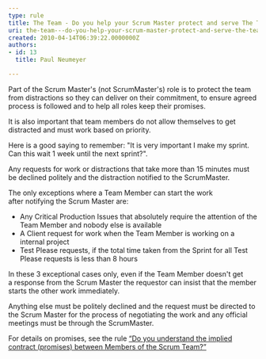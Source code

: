 ```yaml
---
type: rule
title: The Team - Do you help your Scrum Master protect and serve The Team?
uri: the-team---do-you-help-your-scrum-master-protect-and-serve-the-team
created: 2010-04-14T06:39:22.0000000Z
authors:
- id: 13
  title: Paul Neumeyer

---
```



Part of the Scrum Master's (not ScrumMaster's) role is to protect the team from distractions so they can deliver on their commitment, to ensure agreed process is followed and to help all roles keep their promises.

It is also important that team members do not allow themselves to get distracted and must work based on priority. 

 Here is a good saying to remember: "It is very important I make my sprint. Can this wait 1 week until the next sprint?".

Any requests for work or distractions that take more than 15 minutes must be declined politely and the distraction notified to the ScrumMaster.  

 The only exceptions where a Team Member can start the work after notifying the Scrum Master are:

- Any Critical Production Issues that absolutely require the attention of the Team Member and nobody else is available
- A Client request for work when the Team Member is working on a internal project
- Test Please requests, if the total time taken from the Sprint for all Test Please requests is less than 8 hours


In these 3 exceptional cases only, even if the Team Member doesn't get a response from the Scrum Master the requestor can insist that the member starts the other work immediately.

Anything else must be politely declined and the request must be directed to the Scrum Master for the process of negotiating the work and any official meetings must be through the ScrumMaster.

For details on promises, see the rule [“Do you understand the implied contract (promises) between Members of the Scrum Team?”](/Management/RulesToBetterScrumUsingTFS/Pages/ContractBetweenMembersOfScrumTeams.aspx)

